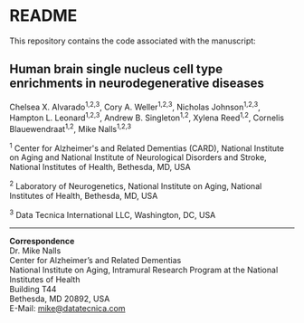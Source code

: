 # README

This repository contains the code associated with the manuscript:

## **Human brain single nucleus cell type enrichments in neurodegenerative diseases**

Chelsea X. Alvarado<sup>1,2,3</sup>,
Cory A. Weller<sup>1,2,3</sup>,
Nicholas Johnson<sup>1,2,3</sup>,
Hampton L. Leonard<sup>1,2,3</sup>,
Andrew B. Singleton<sup>1,2</sup>,
Xylena Reed<sup>1,2</sup>,
Cornelis Blauewendraat<sup>1,2</sup>,
Mike Nalls<sup>1,2,3</sup>

<sup>1</sup> Center for Alzheimer's and Related Dementias (CARD), National Institute on Aging and National Institute of Neurological Disorders and Stroke, National Institutes of Health, Bethesda, MD, USA

<sup>2</sup> Laboratory of Neurogenetics, National Institute on Aging, National Institutes of Health, Bethesda, MD, USA

<sup>3</sup> Data Tecnica International LLC, Washington, DC, USA

---

**Correspondence**<br>
Dr. Mike Nalls<br>
Center for Alzheimer’s and Related Dementias<br>
National Institute on Aging, Intramural Research Program at the National Institutes of Health<br>
Building T44<br>
Bethesda, MD 20892, USA<br>
E-Mail: mike@datatecnica.com 
